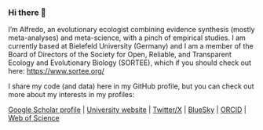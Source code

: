 ### Hi there 👋

I’m Alfredo, an evolutionary ecologist combining evidence synthesis (mostly meta-analyses) and meta-science, with a pinch of empirical studies. I am currently based at Bielefeld University (Germany) and I am a member of the Board of Directors of the Society for Open, Reliable, and Transparent Ecology and Evolutionary Biology (SORTEE), which if you should check out here: https://www.sortee.org/

I share my code (and data) here in my GitHub profile, but you can check out more about my interests in my profiles:

[Google Scholar profile](https://scholar.google.co.uk/citations?hl=en&user=Sh-Rjq8AAAAJ&view_op=list_works&sortby=pubdate) | [University website](https://www.uni-bielefeld.de/fakultaeten/biologie/forschung/arbeitsgruppen/evo_biology/team/tojar/) | [Twitter/X](https://twitter.com/ASanchez_Tojar) | [BlueSky](https://bsky.app/profile/asanchez-tojar.bsky.social) | [ORCID](https://orcid.org/0000-0002-2886-0649) | [Web of Science](https://www.webofscience.com/wos/author/record/1783968)
